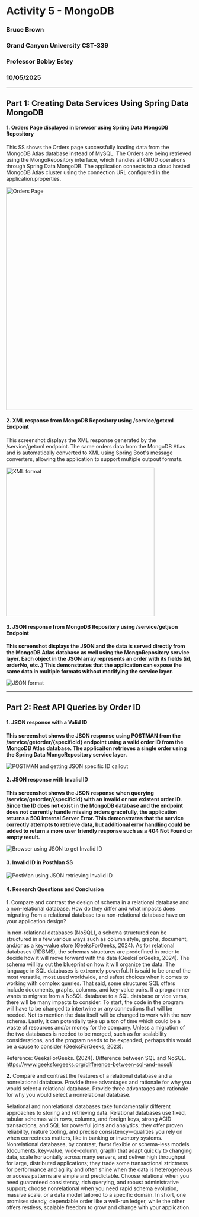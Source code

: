 
# Activity 5 - MongoDB
### Bruce Brown
### Grand Canyon University CST-339
### Professor Bobby Estey
### 10/05/2025

---

## Part 1: Creating Data Services Using Spring Data MongoDB

#### 1. Orders Page displayed in browser using Spring Data MongoDB Repository

 <p>This SS shows the Orders page successfully loading data from the MongoDB Atlas database instead of MySQL. The Orders are being retrieved using the MongoRepository interface, which handles all CRUD operations through Spring Data MongoDB. The application connects to a cloud hosted MongoDB Atlas cluster using the connection URL configured in the application.properties.</p>
<img src="src/main/resources/static/images/image-1.png" alt="Orders Page" style="width:600px;" />

#### 2. XML response from MongoDB Repository using /service/getxml Endpoint

 <p>This screenshot displays the XML response generated by the /service/getxml endpoint. The same orders data from the MongoDB Atlas and is automatically converted to XML using Spring Boot's message converters, allowing the application to support multiple outpout formats.
 </p>
<img src="src/main/resources/static/images/image.png" alt="XML format" style="width:400px;" />

#### 3. JSON response from MongoDB Repository using /service/getjson Endpoint

<p><b>This screenshot displays the JSON and the data is served directly from the MongoDB Atlas database as well using the MongoRepository service layer. Each object in the JSON array represents an order with its fields (id, orderNo, etc..) This demonstrates that the application can expose the same data in multiple formats without modifying the service layer.</b></p>
<img src="src/main/resources/static/images/image2.png" alt="JSON format" />

---

## Part 2: Rest API Queries by Order ID

#### 1. JSON response with a Valid ID

<p><b>This screenshot shows the JSON response using POSTMAN from the /service/getorder/{specificId} endpoint using a valid order ID from the MongoDB Atlas database. The applicaiton retrieves a single order using the Spring Data MongoRepository service layer.</b></p>
<img src="src/main/resources/static/images/image3.png" alt="POSTMAN and getting JSON specific ID callout" />

#### 2. JSON response with Invalid ID

<p><b>This screenshot shows the JSON response when querying /service/getorder/{specificId} with an invalid or non existent order ID. Since the ID does not exist in the MongoDB database and the endpoint does not currently handle missing orders gracefully, the application returns a 500 Internal Server Error. This demonstrates that the service correctly attempts to retrieve data, but additional error handling could be added to return a more user friendly response such as a 404 Not Found or empty result.</b></p>

<img src="src/main/resources/static/images/image4.png" alt="Browser using JSON to get Invalid ID" />

#### 3. Invalid ID in PostMan SS

<img src="src/main/resources/static/images/image5.png" alt="PostMan using JSON retrieving Invalid ID" />

#### 4. Research Questions and Conclusion

<p><b>1. </b>Compare and contrast the design of schema in a relational database and a non-relational database. How do they differ and what impacts does migrating from a relational database to a non-relational database have on your application design?</p>

<p>In non-relational databases (NoSQL), a schema structured can be structured in a few various ways such as column style, graphs, document, and/or as a key-value store (GeeksForGeeks, 2024). As for relational databases (RDBMS), the schemas structures are predefined in order to decide how it will move forward with the data (GeeksForGeeks, 2024). The schema will lay out the blueprint on how it will organize the data. The language in SQL databases is extremely powerful. It is said to be one of the most versatile, most used worldwide, and safest choices when it comes to working with complex queries. That said, some structures SQL offers include documents, graphs, columns, and key-value pairs.  
If a programmer wants to migrate from a NoSQL database to a SQL database or vice versa, there will be many impacts to consider. To start, the code in the program will have to be changed to intertwine or any connections that will be needed. Not to mention the data itself will be changed to work with the new schema. Lastly, it can potentially take up a ton of time which could be a waste of resources and/or money for the company. Unless a migration of the two databases is needed to be merged, such as for scalability considerations, and the program needs to be expanded, perhaps this would be a cause to consider (GeeksForGeeks, 2023). 

 Reference: 
GeeksForGeeks. (2024). Difference between SQL and NoSQL. https://www.geeksforgeeks.org/difference-between-sql-and-nosql/  </p>

<p><b>2.</b> Compare and contrast the features of a relational database and a nonrelational database. Provide three advantages and rationale for why you would select a relational database. Provide three advantages and rationale for why you would select a nonrelational database.</p>
<p>Relational and nonrelational databases take fundamentally different approaches to storing and retrieving data. Relational databases use fixed, tabular schemas with rows, columns, and foreign keys, strong ACID transactions, and SQL for powerful joins and analytics; they offer proven reliability, mature tooling, and precise consistency—qualities you rely on when correctness matters, like in banking or inventory systems. Nonrelational databases, by contrast, favor flexible or schema-less models (documents, key-value, wide-column, graph) that adapt quickly to changing data, scale horizontally across many servers, and deliver high throughput for large, distributed applications; they trade some transactional strictness for performance and agility and often shine when the data is heterogeneous or access patterns are simple and predictable. Choose relational when you need guaranteed consistency, rich querying, and robust administrative support; choose nonrelational when you need rapid schema evolution, massive scale, or a data model tailored to a specific domain. In short, one promises steady, dependable order like a well-run ledger, while the other offers restless, scalable freedom to grow and change with your application.</p>
